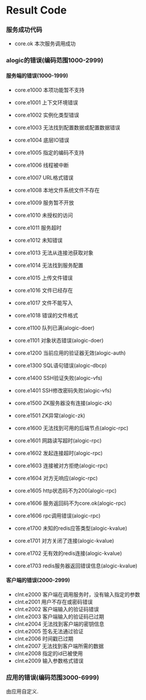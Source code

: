 Result Code
===========

### 服务成功代码

 - core.ok 本次服务调用成功

### alogic的错误(编码范围1000-2999)

#### 服务端的错误(1000-1999)
 - core.e1000 本项功能暂不支持
 - core.e1001 上下文环境错误
 - core.e1002 实例化类型错误
 - core.e1003 无法找到配置数据或配置数据错误
 - core.e1004 底层IO错误
 - core.e1005 指定的编码不支持
 - core.e1006 线程被中断
 - core.e1007 URL格式错误
 - core.e1008 本地文件系统文件不存在
 - core.e1009 服务暂不开放
 - core.e1010 未授权的访问
 - core.e1011 服务超时
 - core.e1012 未知错误
 - core.e1013 无法从连接池获取对象
 - core.e1014 无法找到服务配置
 - core.e1015 上传文件错误
 - core.e1016 文件已经存在
 - core.e1017 文件不能写入
 - core.e1018 错误的文件格式
 
 - core.e1100 队列已满(alogic-doer)
 - core.e1101 对象状态错误(alogic-doer)
 - core.e1200 当前应用的验证器无效(alogic-auth)
 - core.e1300 SQL语句错误(alogic-dbcp)
 - core.e1400 SSH验证失败(alogic-vfs)
 - core.e1401 SSH修改密码失败(alogic-vfs)
 - core.e1500 ZK服务器没有连接(alogic-zk)
 - core.e1501 ZK异常(alogic-zk)
 - core.e1600 无法找到可用的后端节点(alogic-rpc)
 - core.e1601 网路读写超时(alogic-rpc)
 - core.e1602 发起连接超时(alogic-rpc)
 - core.e1603 连接被对方拒绝(alogic-rpc)
 - core.e1604 对方无响应(alogic-rpc)
 - core.e1605 http状态码不为200(alogic-rpc)
 - core.e1606 服务返回码不为core.ok(alogic-rpc)
 - core.e1606 rpc调用错误(alogic-rpc)
 - core.e1700 未知的redis应答类型(alogic-kvalue)
 - core.e1701 对方关闭了连接(alogic-kvalue)
 - core.e1702 无有效的redis连接(alogic-kvalue)
 - core.e1703 redis服务器返回错误信息(alogic-kvalue)
 
#### 客户端的错误(2000-2999)

 - clnt.e2000 客户端在调用服务时，没有输入指定的参数
 - clnt.e2001 用户不存在或密码错误
 - clnt.e2002 客户端输入的验证码错误
 - clnt.e2003 客户端输入的验证码已过期
 - clnt.e2004 无法找到客户端的密钥信息
 - clnt.e2005 签名无法通过验证
 - clnt.e2006 时间戳已过期
 - clnt.e2007 无法找到客户端所需的数据
 - clnt.e2008 指定的id已被使用
 - clnt.e2009 输入参数格式错误


### 应用的错误(编码范围3000-6999)

由应用自定义.
